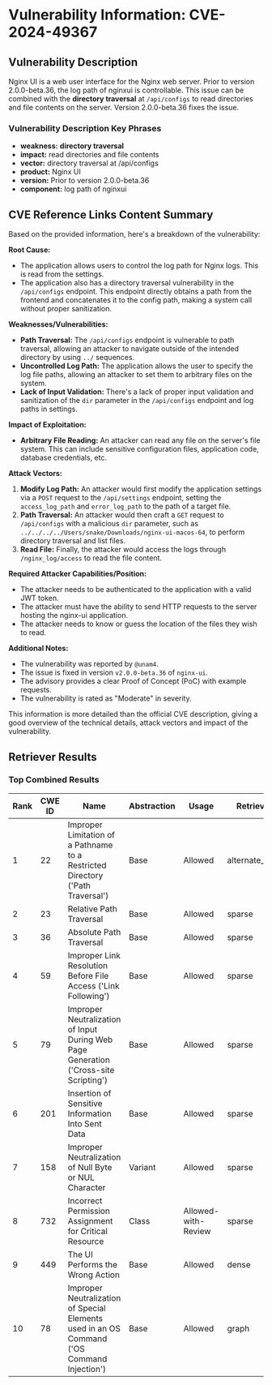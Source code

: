 # Vulnerability Information: CVE-2024-49367

## Vulnerability Description
Nginx UI is a web user interface for the Nginx web server. Prior to version 2.0.0-beta.36, the log path of nginxui is controllable. This issue can be combined with the **directory traversal** at `/api/configs` to read directories and file contents on the server. Version 2.0.0-beta.36 fixes the issue.

### Vulnerability Description Key Phrases
- **weakness:** **directory traversal**
- **impact:** read directories and file contents
- **vector:** directory traversal at /api/configs
- **product:** Nginx UI
- **version:** Prior to version 2.0.0-beta.36
- **component:** log path of nginxui

## CVE Reference Links Content Summary
Based on the provided information, here's a breakdown of the vulnerability:

**Root Cause:**

*   The application allows users to control the log path for Nginx logs. This is read from the settings.
*   The application also has a directory traversal vulnerability in the `/api/configs` endpoint. This endpoint directly obtains a path from the frontend and concatenates it to the config path, making a system call without proper sanitization.

**Weaknesses/Vulnerabilities:**

*   **Path Traversal:** The `/api/configs` endpoint is vulnerable to path traversal, allowing an attacker to navigate outside of the intended directory by using `../` sequences.
*   **Uncontrolled Log Path:** The application allows the user to specify the log file paths, allowing an attacker to set them to arbitrary files on the system.
*   **Lack of Input Validation:** There's a lack of proper input validation and sanitization of the `dir` parameter in the `/api/configs` endpoint and log paths in settings.

**Impact of Exploitation:**

*   **Arbitrary File Reading:** An attacker can read any file on the server's file system. This can include sensitive configuration files, application code, database credentials, etc.

**Attack Vectors:**

1.  **Modify Log Path:** An attacker would first modify the application settings via a `POST` request to the `/api/settings` endpoint, setting the `access_log_path` and `error_log_path` to the path of a target file.
2.  **Path Traversal:** An attacker would then craft a `GET` request to `/api/configs` with a malicious `dir` parameter, such as `../../../../Users/snake/Downloads/nginx-ui-macos-64`, to perform directory traversal and list files.
3.  **Read File:** Finally, the attacker would access the logs through `/nginx_log/access` to read the file content.

**Required Attacker Capabilities/Position:**

*   The attacker needs to be authenticated to the application with a valid JWT token.
*   The attacker must have the ability to send HTTP requests to the server hosting the nginx-ui application.
*   The attacker needs to know or guess the location of the files they wish to read.

**Additional Notes:**

*   The vulnerability was reported by `@unam4`.
*   The issue is fixed in version `v2.0.0-beta.36` of `nginx-ui`.
*   The advisory provides a clear Proof of Concept (PoC) with example requests.
*   The vulnerability is rated as "Moderate" in severity.

This information is more detailed than the official CVE description, giving a good overview of the technical details, attack vectors and impact of the vulnerability.

## Retriever Results

### Top Combined Results

| Rank | CWE ID | Name | Abstraction | Usage  | Retrievers | Individual Scores |
|------|--------|------|-------------|-------|------------|-------------------|
| 1 | 22 | Improper Limitation of a Pathname to a Restricted Directory ('Path Traversal') | Base | Allowed | alternate_terms | 1.000 |
| 2 | 23 | Relative Path Traversal | Base | Allowed | sparse | 0.339 |
| 3 | 36 | Absolute Path Traversal | Base | Allowed | sparse | 0.303 |
| 4 | 59 | Improper Link Resolution Before File Access ('Link Following') | Base | Allowed | sparse | 0.302 |
| 5 | 79 | Improper Neutralization of Input During Web Page Generation ('Cross-site Scripting') | Base | Allowed | sparse | 0.288 |
| 6 | 201 | Insertion of Sensitive Information Into Sent Data | Base | Allowed | sparse | 0.283 |
| 7 | 158 | Improper Neutralization of Null Byte or NUL Character | Variant | Allowed | sparse | 0.272 |
| 8 | 732 | Incorrect Permission Assignment for Critical Resource | Class | Allowed-with-Review | sparse | 0.271 |
| 9 | 449 | The UI Performs the Wrong Action | Base | Allowed | dense | 0.348 |
| 10 | 78 | Improper Neutralization of Special Elements used in an OS Command ('OS Command Injection') | Base | Allowed | graph | 0.002 |

